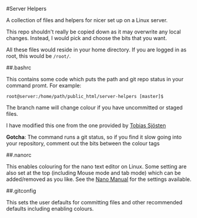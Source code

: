 #Server Helpers

A collection of files and helpers for nicer set up on a Linux server.

This repo shouldn't really be copied down as it may overwrite any local changes. Instead, I would pick and choose the bits that you want.

All these files would reside in your home directory. If you are logged in as root, this would be `/root/`.

##.bashrc

This contains some code which puts the path and git repo status in your command promt. For example:

	root@server:/home/path/public_html/server-helpers [master]$

The branch name will change colour if you have uncommitted or staged files. 

I have modified this one from the one provided by [Tobias Sjösten](http://vvv.tobiassjosten.net/bash/dynamic-prompt-with-git-and-ansi-colors/)

<div class="flash flash-notice">
<p><strong>Gotcha</strong>: The command runs a git status, so if you find it slow going into your repository, comment out the bits between the colour tags</p>
</div>

##.nanorc

This enables colouring for the nano text editor on Linux. Some setting are also set at the top (including Mouse mode and tab mode) which can be added/removed as you like. See the [Nano Manual](http://www.nano-editor.org/dist/v2.0/nano.html#Nanorc-Files) for the settings available.

##.gitconfig

This sets the user defaults for committing files and other recommended defaults including enabling colours.
